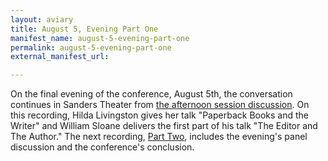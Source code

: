 ```yaml
---
layout: aviary
title: August 5, Evening Part One
manifest_name: august-5-evening-part-one
permalink: august-5-evening-part-one
external_manifest_url: 

---
```

On the final evening of the conference, August 5th, the conversation continues in Sanders Theater from <a href="https://tanyaclement.github.io/harvard1953/august-5-afternoon-part-one">the afternoon session discussion</a>. On this recording, 
Hilda Livingston gives her talk "Paperback Books and the Writer" and William Sloane delivers the first part of his talk "The Editor and The Author." The next recording, <a href="https://tanyaclement.github.io/harvard1953/august-5-evening-part-two">Part Two</a>, includes the  evening's panel discussion and the conference's conclusion.  

